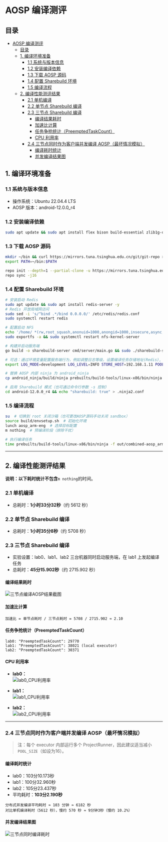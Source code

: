 # AOSP 编译测评
## 目录

- [AOSP 编译测评](#aosp-编译测评)
  - [目录](#目录)
  - [1. 编译环境准备](#1-编译环境准备)
    - [1.1 系统与版本信息](#11-系统与版本信息)
    - [1.2 安装编译依赖](#12-安装编译依赖)
    - [1.3 下载 AOSP 源码](#13-下载-aosp-源码)
    - [1.4 配置 Sharebuild 环境](#14-配置-sharebuild-环境)
    - [1.5 编译流程](#15-编译流程)
  - [2. 编译性能测评结果](#2-编译性能测评结果)
    - [2.1 单机编译](#21-单机编译)
    - [2.2 单节点 Sharebuild 编译](#22-单节点-sharebuild-编译)
    - [2.3 三节点 Sharebuild 编译](#23-三节点-sharebuild-编译)
      - [编译结果耗时](#编译结果耗时)
      - [加速比计算](#加速比计算)
      - [任务争抢统计（PreemptedTaskCount）](#任务争抢统计preemptedtaskcount)
      - [CPU 利用率](#cpu-利用率)
    - [2.4 三节点同时作为客户端并发编译 AOSP（最坏情况模拟）](#24-三节点同时作为客户端并发编译-aosp最坏情况模拟)
      - [编译耗时统计](#编译耗时统计)
      - [并发编译结果图](#并发编译结果图)


## 1. 编译环境准备

### 1.1 系统与版本信息

- 操作系统：Ubuntu 22.04.4 LTS  
- AOSP 版本：android-12.0.0_r4  

### 1.2 安装编译依赖

```bash
sudo apt update && sudo apt install flex bison build-essential zlib1g-dev gcc-multilib g++-multilib libc6-dev-i386 libncurses5 lib32ncurses5-dev x11proto-core-dev libx11-dev lib32z1-dev libgl1-mesa-dev libxml2-utils xsltproc fontconfig -y && sudo apt install make git-core gnupg zip unzip curl python2 openjdk-11-jdk -y
```

### 1.3 下载 AOSP 源码

```bash
mkdir ~/bin && curl https://mirrors.tuna.tsinghua.edu.cn/git/git-repo > ~/bin/repo && chmod a+x ~/bin/repo 
export PATH=~/bin:$PATH

repo init --depth=1 --partial-clone -u https://mirrors.tuna.tsinghua.edu.cn/git/AOSP/platform/manifest -b android-12.0.0_r4
repo sync -j16
```

### 1.4 配置 Sharebuild 环境

```bash
# 安装启动 Redis
sudo apt update && sudo apt install redis-server -y
# Redis 开放局域网访问
sudo sed -i 's/^bind .*/bind 0.0.0.0/' /etc/redis/redis.conf
sudo systemctl restart redis

# 配置启动 NFS
echo '/home/ *(rw,root_squash,anonuid=1000,anongid=1000,insecure,async,no_subtree_check)' | sudo tee -a /etc/exports
sudo exportfs -a && sudo systemctl restart nfs-kernel-server

# 构建并启动服务端
go build -o sharebuild-server cmd/server/main.go && sudo ./sharebuild-server

# 可选：通过环境变量配置服务端行为，例如调整日志等级，设置编译任务存储地址(Redis), runner 后台协程数量
export LOG_MODE=development LOG_LEVEL=INFO STORE_HOST=192.168.1.11 POOL_SIZE=32 && sudo -E ./sharebuild-server

# 替换 AOSP 内部 ninja 为 android_ninja
cp android_ninja/build/ninja prebuilts/build-tools/linux-x86/bin/ninja

# 启用 Sharebuild 模式（也可通过命令行参数 -s 控制）
cd android-12.0.0_r4 && echo "sharebuild: true" > .ninja2.conf
```

### 1.5 编译流程

```bash
su  # 切换到 root 关闭沙箱（也可更改AOSP源码手动关闭 sandbox）
source build/envsetup.sh  # 初始化环境
lunch aosp_arm-eng  # 选择目标配置
m nothing  # 预编译阶段（排除干扰）

# 执行编译任务
time prebuilts/build-tools/linux-x86/bin/ninja -f out/combined-aosp_arm.ninja droid
```

---

## 2. 编译性能测评结果

**说明：**以下耗时统计**不包含**`m nothing`的时间。

### 2.1 单机编译

- 总耗时：**1小时33分32秒**（约 5612 秒）

### 2.2 单节点 Sharebuild 编译

- 总耗时：**1小时35分8秒**（约 5708 秒）

### 2.3 三节点 Sharebuild 编译

- 实验设置：lab0、lab1、lab2 三台机器同时启动服务端，在 lab1 上发起编译任务  
- 总耗时：**45分15.902秒**（约 2715.902 秒）

#### 编译结果耗时

![三节点编译AOSP结果截图](三节点编译AOSP结果截图.png)

#### 加速比计算

```text
加速比 = 单节点耗时 / 三节点耗时 = 5708 / 2715.902 ≈ 2.10
```

#### 任务争抢统计（PreemptedTaskCount）

```shell
lab0: "PreemptedTaskCount": 29770
lab1: "PreemptedTaskCount": 38021 (local executor)
lab2: "PreemptedTaskCount": 30371
```

#### CPU 利用率

- **lab0：**  
  ![lab0_CPU利用率](lab0_CPU利用率.png)

- **lab1：**  
  ![lab1_CPU利用率](lab1_CPU利用率.png)

- **lab2：**  
  ![lab2_CPU利用率](lab2_CPU利用率.png)

---

### 2.4 三节点同时作为客户端并发编译 AOSP（最坏情况模拟）

> 注：每个 executor 内部运行多个 ProjectRunner，因此建议适当减小 `POOL_SIZE`（如设为16）。

#### 编译耗时统计

- lab0：103分10.173秒  
- lab1：100分32.960秒  
- lab2：105分23.437秒  
- 平均耗时：**103分2.190秒**

```text
分布式并发编译平均耗时 ≈ 103 分钟 ≈ 6182 秒
对比单机编译耗时（5612 秒），慢约 570 秒 ≈ 9分钟3秒（慢约 10.2%）
```

#### 并发编译结果图

![三节点同时编译耗时](三节点同时编译耗时.png)
